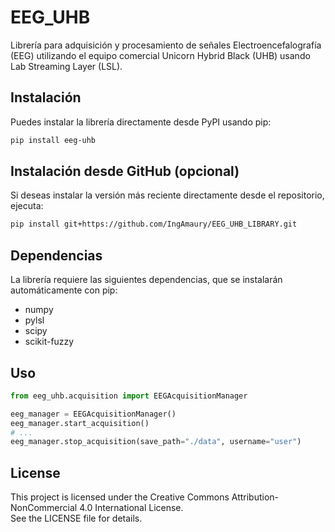 # EEG_UHB

Librería para adquisición y procesamiento de señales Electroencefalografía (EEG) utilizando el equipo comercial Unicorn Hybrid Black (UHB) usando Lab Streaming Layer (LSL).

## Instalación

Puedes instalar la librería directamente desde PyPI usando pip:

```bash
pip install eeg-uhb
```

## Instalación desde GitHub (opcional)

Si deseas instalar la versión más reciente directamente desde el repositorio, ejecuta:

```bash
pip install git+https://github.com/IngAmaury/EEG_UHB_LIBRARY.git
```

## Dependencias

La librería requiere las siguientes dependencias, que se instalarán automáticamente con pip:

- numpy
- pylsl
- scipy
- scikit-fuzzy

## Uso

```python
from eeg_uhb.acquisition import EEGAcquisitionManager

eeg_manager = EEGAcquisitionManager()
eeg_manager.start_acquisition()
# ...
eeg_manager.stop_acquisition(save_path="./data", username="user")
```

## License

This project is licensed under the Creative Commons Attribution-NonCommercial 4.0 International License.  
See the LICENSE file for details.

